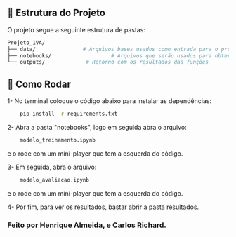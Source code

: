 ## 📂 Estrutura do Projeto

O projeto segue a seguinte estrutura de pastas:

```bash
Projeto_1VA/
├── data/               # Arquivos bases usados como entrada para o projeto
├── notebooks/                   # Arquivos que serão usados para obter um resultado
└── outputs/             # Retorno com os resultados das funções

```

## 📝 Como Rodar

1- No terminal coloque o código abaixo para instalar as dependências:

```bash
    pip install -r requirements.txt
```

2- Abra a pasta "notebooks", logo em seguida abra o arquivo:

```bash
    modelo_treinamento.ipynb
```

e o rode com um mini-player que tem a esquerda do código.

3- Em seguida, abra o arquivo:

```bash
    modelo_avaliacao.ipynb
```

e o rode com um mini-player que tem a esquerda do código.

4- Por fim, para ver os resultados, bastar abrir a pasta resultados.

### Feito por Henrique Almeida, e Carlos Richard.

